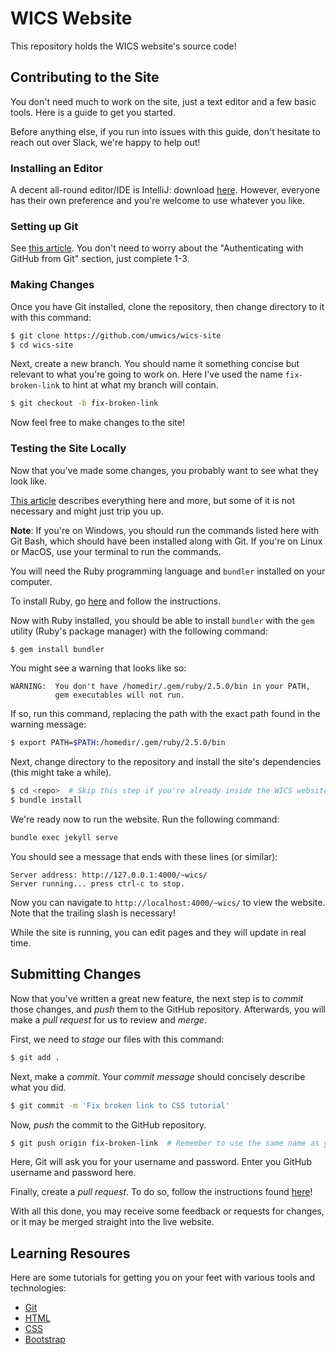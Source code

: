# WICS Website

This repository holds the WICS website's source code!

## Contributing to the Site

You don't need much to work on the site, just a text editor and a few basic tools.
Here is a guide to get you started.

Before anything else, if you run into issues with this guide, don't hesitate to reach out over Slack, we're happy to help out!

### Installing an Editor

A decent all-round editor/IDE is IntelliJ: download [here](https://www.jetbrains.com/idea/download/).
However, everyone has their own preference and you're welcome to use whatever you like.

### Setting up Git

See [this article](https://help.github.com/articles/set-up-git/).
You don't need to worry about the "Authenticating with GitHub from Git" section, just complete 1-3.

### Making Changes

Once you have Git installed, clone the repository, then change directory to it with this command:

```sh
$ git clone https://github.com/umwics/wics-site
$ cd wics-site
```
Next, create a new branch.
You should name it something concise but relevant to what you're going to work on.
Here I've used the name `fix-broken-link` to hint at what my branch will contain.

```sh
$ git checkout -b fix-broken-link
```

Now feel free to make changes to the site!

### Testing the Site Locally

Now that you've made some changes, you probably want to see what they look like.

[This article](https://help.github.com/articles/setting-up-your-github-pages-site-locally-with-jekyll/) describes everything here and more, but some of it is not necessary and might just trip you up.

**Note**: If you're on Windows, you should run the commands listed here with Git Bash, which should have been installed along with Git.
If you're on Linux or MacOS, use your terminal to run the commands.

You will need the Ruby programming language and `bundler` installed on your computer.

To install Ruby, go [here](https://www.ruby-lang.org/en/downloads/) and follow the instructions.

Now with Ruby installed, you should be able to install `bundler` with the `gem` utility (Ruby's package manager) with the following command:

```sh
$ gem install bundler
```

You might see a warning that looks like so:
```
WARNING:  You don't have /homedir/.gem/ruby/2.5.0/bin in your PATH,
          gem executables will not run.
```

If so, run this command, replacing the path with the exact path found in the warning message:

```sh
$ export PATH=$PATH:/homedir/.gem/ruby/2.5.0/bin
```

Next, change directory to the repository and install the site's dependencies (this might take a while).

```sh
$ cd <repo>  # Skip this step if you're already inside the WICS website repository, otherwise replace <repo> with the path to the repository.
$ bundle install
```

We're ready now to run the website.
Run the following command:

```sh
bundle exec jekyll serve
```

You should see a message that ends with these lines (or similar):

```
Server address: http://127.0.0.1:4000/~wics/
Server running... press ctrl-c to stop.
```

Now you can navigate to `http://localhost:4000/~wics/` to view the  website.
Note that the trailing slash is necessary!

While the site is running, you can edit pages and they will update in real time.

## Submitting Changes

Now that you've written a great new feature, the next step is to *commit* those changes, and *push* them to the GitHub repository.
Afterwards, you will make a *pull request* for us to review and *merge*.

First, we need to *stage* our files with this command:

```sh
$ git add .
```

Next, make a *commit*.
Your *commit message* should concisely describe what you did.

```sh
$ git commit -m 'Fix broken link to CSS tutorial'
```

Now, *push* the commit to the GitHub repository.

```sh
$ git push origin fix-broken-link  # Remember to use the same name as your own branch!
```

Here, Git will ask you for your username and password.
Enter you GitHub username and password here.

Finally, create a *pull request*.
To do so, follow the instructions found [here](https://help.github.com/articles/creating-a-pull-request/)!

With all this done, you may receive some feedback or requests for changes, or it may be merged straight into the live website.

## Learning Resoures

Here are some tutorials for getting you on your feet with various tools and technologies:

* [Git](https://try.github.io/levels/1/challenges/1)
* [HTML](https://www.w3schools.com/html/html_intro.asp)
* [CSS](https://www.w3schools.com/css/css_intro.asp)
* [Bootstrap](https://www.w3schools.com/bootstrap/bootstrap_get_started.asp)
